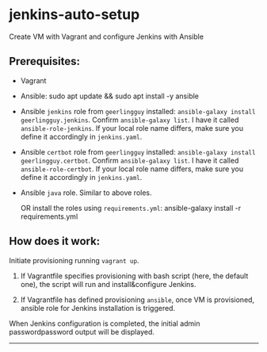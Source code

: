 # jenkins-auto-setup
Create VM with Vagrant and configure Jenkins with Ansible

## Prerequisites:

- Vagrant
- Ansible: sudo apt update && sudo apt install -y ansible
- Ansible `jenkins` role from `geerlingguy` installed: `ansible-galaxy install geerlingguy.jenkins`. Confirm `ansible-galaxy list`. I have it called `ansible-role-jenkins`. If your local role name differs, make sure you define it accordingly in `jenkins.yaml`.
- Ansible `certbot` role from `geerlingguy` installed: `ansible-galaxy install geerlingguy.certbot`. Confirm `ansible-galaxy list`. I have it called `ansible-role-certbot`. If your local role name differs, make sure you define it accordingly in `jenkins.yaml`.
- Ansible `java` role. Similar to above roles.

  OR
  install the roles using `requirements.yml`:
  ansible-galaxy install -r requirements.yml

## How does it work:

Initiate provisioning running `vagrant up`.

1. If Vagrantfile specifies provisioning with bash script (here, the default one), the script will run and install&configure Jenkins.

2. If Vagrantfile has defined provisioning `ansible`, once VM is provisioned, ansible role for Jenkins installation is triggered.

When Jenkins configuration is completed, the initial admin passwordpassword output will be displayed.


-----
